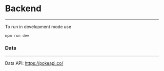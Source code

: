 # Backend

---

To run in development mode use
```shell
npm run dev
```

### Data

--- 

Data API: https://pokeapi.co/